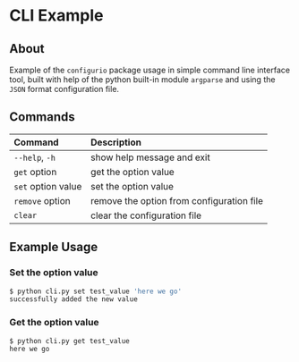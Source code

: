 # CLI Example

## About
Example of the `configurio` package usage in simple command line interface tool, built with help of the python built-in module `argparse` and using the `JSON` format configuration file.

## Commands
| Command            | Description                               |
| :----------------- | :---------------------------------------- |
| `--help`, `-h`     | show help message and exit                |
| `get` option       | get the option value                      |
| `set` option value | set the option value                      |
| `remove` option    | remove the option from configuration file |
| `clear`            | clear the configuration file              |

## Example Usage
### Set the option value
```bash
$ python cli.py set test_value 'here we go'
successfully added the new value
```
### Get the option value
```bash
$ python cli.py get test_value
here we go
```
